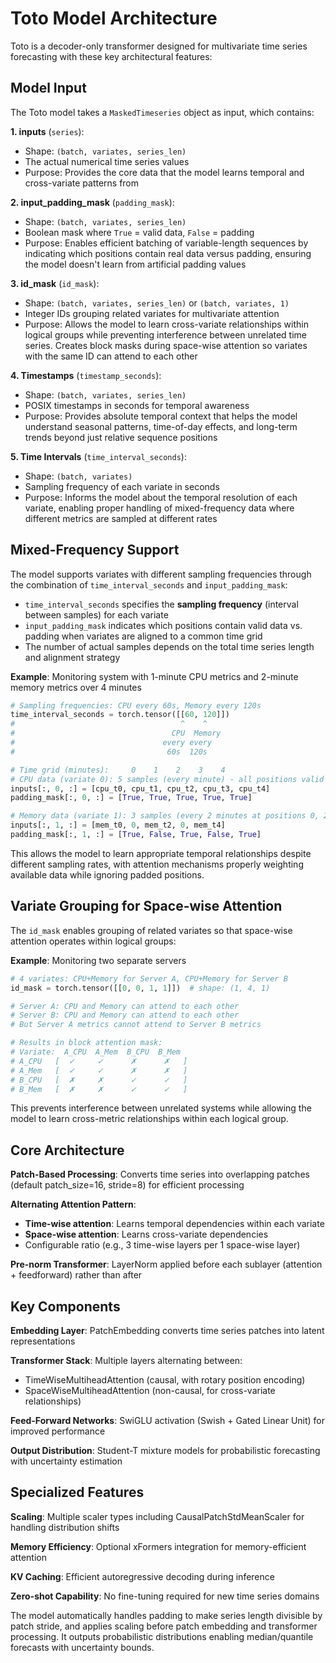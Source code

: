 # Toto Model Architecture

Toto is a decoder-only transformer designed for multivariate time series forecasting with these key architectural features:

## Model Input

The Toto model takes a `MaskedTimeseries` object as input, which contains:

**1. inputs** (`series`):
- Shape: `(batch, variates, series_len)`  
- The actual numerical time series values
- Purpose: Provides the core data that the model learns temporal and cross-variate patterns from

**2. input_padding_mask** (`padding_mask`):
- Shape: `(batch, variates, series_len)`
- Boolean mask where `True` = valid data, `False` = padding
- Purpose: Enables efficient batching of variable-length sequences by indicating which positions contain real data versus padding, ensuring the model doesn't learn from artificial padding values

**3. id_mask** (`id_mask`):
- Shape: `(batch, variates, series_len)` or `(batch, variates, 1)`
- Integer IDs grouping related variates for multivariate attention
- Purpose: Allows the model to learn cross-variate relationships within logical groups while preventing interference between unrelated time series. Creates block masks during space-wise attention so variates with the same ID can attend to each other

**4. Timestamps** (`timestamp_seconds`):
- Shape: `(batch, variates, series_len)`
- POSIX timestamps in seconds for temporal awareness
- Purpose: Provides absolute temporal context that helps the model understand seasonal patterns, time-of-day effects, and long-term trends beyond just relative sequence positions

**5. Time Intervals** (`time_interval_seconds`):
- Shape: `(batch, variates)`
- Sampling frequency of each variate in seconds
- Purpose: Informs the model about the temporal resolution of each variate, enabling proper handling of mixed-frequency data where different metrics are sampled at different rates

## Mixed-Frequency Support

The model supports variates with different sampling frequencies through the combination of `time_interval_seconds` and `input_padding_mask`:

- `time_interval_seconds` specifies the **sampling frequency** (interval between samples) for each variate
- `input_padding_mask` indicates which positions contain valid data vs. padding when variates are aligned to a common time grid
- The number of actual samples depends on the total time series length and alignment strategy

**Example**: Monitoring system with 1-minute CPU metrics and 2-minute memory metrics over 4 minutes
```python
# Sampling frequencies: CPU every 60s, Memory every 120s
time_interval_seconds = torch.tensor([[60, 120]])
#                                     ^    ^
#                                   CPU  Memory
#                                 every every  
#                                  60s  120s

# Time grid (minutes):     0    1    2    3    4
# CPU data (variate 0): 5 samples (every minute) - all positions valid
inputs[:, 0, :] = [cpu_t0, cpu_t1, cpu_t2, cpu_t3, cpu_t4]
padding_mask[:, 0, :] = [True, True, True, True, True]

# Memory data (variate 1): 3 samples (every 2 minutes at positions 0, 2, 4)  
inputs[:, 1, :] = [mem_t0, 0, mem_t2, 0, mem_t4]
padding_mask[:, 1, :] = [True, False, True, False, True]
```

This allows the model to learn appropriate temporal relationships despite different sampling rates, with attention mechanisms properly weighting available data while ignoring padded positions.

## Variate Grouping for Space-wise Attention

The `id_mask` enables grouping of related variates so that space-wise attention operates within logical groups:

**Example**: Monitoring two separate servers
```python
# 4 variates: CPU+Memory for Server A, CPU+Memory for Server B
id_mask = torch.tensor([[0, 0, 1, 1]])  # shape: (1, 4, 1)

# Server A: CPU and Memory can attend to each other
# Server B: CPU and Memory can attend to each other  
# But Server A metrics cannot attend to Server B metrics

# Results in block attention mask:
# Variate:  A_CPU  A_Mem  B_CPU  B_Mem
# A_CPU   [  ✓     ✓      ✗      ✗   ]
# A_Mem   [  ✓     ✓      ✗      ✗   ] 
# B_CPU   [  ✗     ✗      ✓      ✓   ]
# B_Mem   [  ✗     ✗      ✓      ✓   ]
```

This prevents interference between unrelated systems while allowing the model to learn cross-metric relationships within each logical group.

## Core Architecture

**Patch-Based Processing**: Converts time series into overlapping patches (default patch_size=16, stride=8) for efficient processing

**Alternating Attention Pattern**: 
- **Time-wise attention**: Learns temporal dependencies within each variate
- **Space-wise attention**: Learns cross-variate dependencies
- Configurable ratio (e.g., 3 time-wise layers per 1 space-wise layer)

**Pre-norm Transformer**: LayerNorm applied before each sublayer (attention + feedforward) rather than after

## Key Components

**Embedding Layer**: PatchEmbedding converts time series patches into latent representations

**Transformer Stack**: Multiple layers alternating between:
- TimeWiseMultiheadAttention (causal, with rotary position encoding)  
- SpaceWiseMultiheadAttention (non-causal, for cross-variate relationships)

**Feed-Forward Networks**: SwiGLU activation (Swish + Gated Linear Unit) for improved performance

**Output Distribution**: Student-T mixture models for probabilistic forecasting with uncertainty estimation

## Specialized Features

**Scaling**: Multiple scaler types including CausalPatchStdMeanScaler for handling distribution shifts

**Memory Efficiency**: Optional xFormers integration for memory-efficient attention

**KV Caching**: Efficient autoregressive decoding during inference

**Zero-shot Capability**: No fine-tuning required for new time series domains

The model automatically handles padding to make series length divisible by patch stride, and applies scaling before patch embedding and transformer processing. It outputs probabilistic distributions enabling median/quantile forecasts with uncertainty bounds.